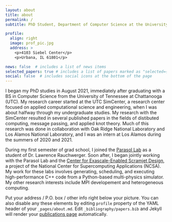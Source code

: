 ```yaml
---
layout: about
title: about
permalink: /
subtitle: PhD Student, Department of Computer Science at the University of Illinois at Urbana-Champaign

profile:
  align: right
  image: prof_pic.jpg
  address: >
    <p>4103 Siebel Center</p>
    <p>Urbana, IL 61801</p>

news: false  # includes a list of news items
selected_papers: true # includes a list of papers marked as "selected={true}"
social: false  # includes social icons at the bottom of the page
---
```


I began my PhD studies in August 2021, immediately after graduating with a BS in Computer Science from the University of Tennessee at Chattanooga (UTC). My research career started at the UTC SimCenter, a research center focused on applied computational science and engineering, when I was about halfway through my undergraduate studies. My research with the SimCenter resulted in several published papers in the fields of distibuted computing, message passing, and applied knot theory. Much of this research was done in collaboration with Oak Ridge National Laboratory and Los Alamos National Laboratory, and I was an intern at Los Alamos during the summers of 2020 and 2021.

During my first semester of grad school, I joined the [Parasol Lab](https://parasollab.web.illinois.edu/) as a student of Dr. Lawrence Rauchwerger. Soon after, I began jointly working with the Parasol Lab and the [Center for Exascale-Enabled Scramjet Design](https://ceesd.illinois.edu/), a project of the National Center for Supercomputing Applications (NCSA). My work for these labs involves generating, scheduling, and executing high-performance C++ code from a Python-based multi-physics simulator. My other research interests include MPI developement and heterogeneous computing.

Put your address / P.O. box / other info right below your picture. You can also disable any these elements by editing `profile` property of the YAML header of your `_pages/about.md`. Edit `_bibliography/papers.bib` and Jekyll will render your [publications page](/al-folio/publications/) automatically.
